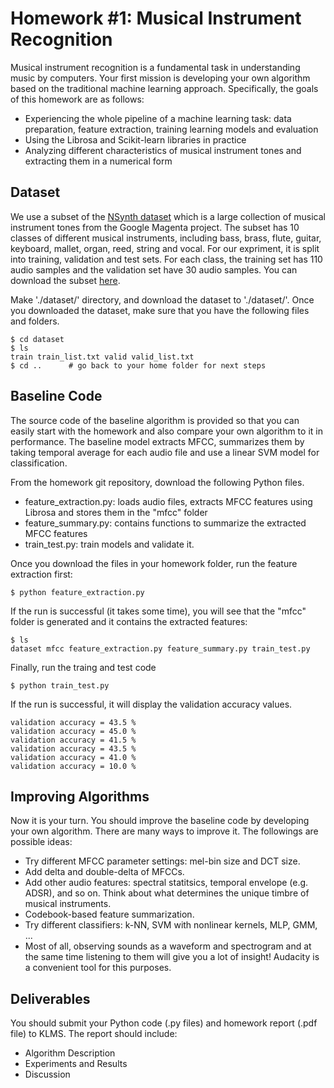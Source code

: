 # Homework #1: Musical Instrument Recognition
Musical instrument recognition is a fundamental task in understanding music by computers. Your first mission is developing your own algorithm based on the traditional machine learning approach. Specifically, the goals of this homework are as follows: 
- Experiencing the whole pipeline of a machine learning task: data preparation, feature extraction, training learning models and evaluation 
- Using the Librosa and Scikit-learn libraries in practice 
- Analyzing different characteristics of musical instrument tones and extracting them in a numerical form

## Dataset
We use a subset of the [NSynth dataset](https://magenta.tensorflow.org/datasets/nsynth) which is a large collection of musical instrument tones from the Google Magenta project. The subset has 10 classes of different musical instruments, including bass, brass, flute, guitar, keyboard, mallet, organ, reed, string and vocal. For our expriment, it is split into training, validation and test sets. For each class, the training set has 110 audio samples and the validation set have 30 audio samples. You can download the subset [here](https://drive.google.com/drive/folders/1uewIV8Mm4xXCYnkj9nglg5TFsbpnpgDE?usp=sharing). 

Make './dataset/' directory, and download the dataset to './dataset/'.
Once you downloaded the dataset, make sure that you have the following files and folders.  

```
$ cd dataset
$ ls
train train_list.txt valid valid_list.txt
$ cd ..      # go back to your home folder for next steps
```

## Baseline Code
The source code of the baseline algorithm is provided so that you can easily start with the homework and also compare your own algorithm to it in performance. The baseline model extracts MFCC, summarizes them by taking temporal average for each audio file and use a linear SVM model for classification.  

From the homework git repository, download the following Python files. 

* feature_extraction.py: loads audio files, extracts MFCC features using Librosa and stores them in the "mfcc" folder
* feature_summary.py: contains functions to summarize the extracted MFCC features
* train_test.py: train models and validate it.

Once you download the files in your homework folder, run the feature extraction first:
```
$ python feature_extraction.py
```
If the run is successful (it takes some time), you will see that the "mfcc" folder is generated and it contains the extracted features:

```
$ ls 
dataset mfcc feature_extraction.py feature_summary.py train_test.py
```

Finally, run the traing and test code
```
$ python train_test.py
```

If the run is successful, it will display the validation accuracy values.  

```
validation accuracy = 43.5 %
validation accuracy = 45.0 %
validation accuracy = 41.5 %
validation accuracy = 43.5 %
validation accuracy = 41.0 %
validation accuracy = 10.0 %
```

## Improving Algorithms
Now it is your turn. You should improve the baseline code by developing your own algorithm. There are many ways to improve it. The followings are possible ideas: 

* Try different MFCC parameter settings: mel-bin size and DCT size.
* Add delta and double-delta of MFCCs.
* Add other audio features: spectral statitsics, temporal envelope (e.g. ADSR), and so on. Think about what determines the unique timbre of musical instruments.
* Codebook-based feature summarization.
* Try different classifiers: k-NN, SVM with nonlinear kernels, MLP, GMM, ...
* Most of all, observing sounds as a waveform and spectrogram and at the same time listening to them will give you a lot of insight! Audacity is a convenient tool for this purposes. 

## Deliverables
You should submit your Python code (.py files) and homework report (.pdf file) to KLMS. The report should include:
* Algorithm Description
* Experiments and Results
* Discussion
